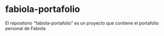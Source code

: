 # fabiola-portafolio
El repositorio "fabiola-portafolio" es un proyecto que contiene el portafolio personal de Fabiola
